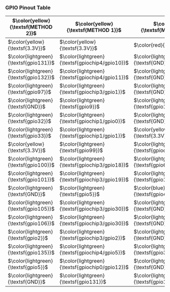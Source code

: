 ### GPIO Pinout Table

| $\color{yellow}{\textsf{METHOD 2}}$ | $\color{yellow}{\textsf{METHOD 1}}$ | $\color{red}{\textsf{METHOD 1}}$ | $\color{red}{\textsf{METHOD 2}}$ |
| ------------- | ------------- | ------------- | ------------- |
| $\color{yellow}{\textsf{3.3V}}$ | $\color{yellow}{\textsf{3.3V}}$ | $\color{red}{\textsf{5V}}$ | $\color{red}{\textsf{5V}}$ |
| $\color{lightgreen}{\textsf{gpio131}}$ | $\color{lightgreen}{\textsf{gpiochip4/gpio10}}$ | $\color{lightgreen}{\textsf{GND}}$ | $\color{lightgreen}{\textsf{gpiochip0/gpio25}}$ |
| $\color{lightgreen}{\textsf{gpio132}}$ | $\color{lightgreen}{\textsf{gpiochip4/gpio11}}$ | $\color{lightgreen}{\textsf{GND}}$ | $\color{lightgreen}{\textsf{gpiochip0/gpio24}}$ |
| $\color{lightgreen}{\textsf{gpio97}}$ | $\color{lightgreen}{\textsf{gpiochip3/gpio1}}$ | $\color{lightgreen}{\textsf{GND}}$ | $\color{lightgreen}{\textsf{gpiochip0/gpio8}}$ |
| $\color{lightgreen}{\textsf{GND}}$ | $\color{lightgreen}{\textsf{gpio9}}$ | $\color{lightgreen}{\textsf{gpio1}}$ | $\color{lightgreen}{\textsf{gpiochip0/gpio8}}$ |
| $\color{lightgreen}{\textsf{gpio32}}$ | $\color{lightgreen}{\textsf{gpiochip1/gpio0}}$ | $\color{lightgreen}{\textsf{GND}}$ | $\color{lightgreen}{\textsf{gpiochip0/gpio8}}$ |
| $\color{lightgreen}{\textsf{gpio33}}$ | $\color{lightgreen}{\textsf{gpiochip1/gpio1}}$ | $\color{yellow}{\textsf{3.3V}}$ | $\color{lightgreen}{\textsf{gpiochip0/gpio8}}$ |
| $\color{yellow}{\textsf{3.3V}}$ | $\color{lightgreen}{\textsf{gpio99}}$ | $\color{lightgreen}{\textsf{gpiochip3/gpio17}}$ | $\color{lightgreen}{\textsf{gpiochip0/gpio8}}$ |
| $\color{lightgreen}{\textsf{gpio100}}$ | $\color{lightgreen}{\textsf{gpiochip3/gpio18}}$ | $\color{lightgreen}{\textsf{gpio6}}$ | $\color{lightgreen}{\textsf{gpiochip4/gpio20}}$ |
| $\color{lightgreen}{\textsf{gpio101}}$ | $\color{lightgreen}{\textsf{gpiochip3/gpio19}}$ | $\color{lightgreen}{\textsf{gpio130}}$ | $\color{lightgreen}{\textsf{gpiochip0/gpio2}}$ |
| $\color{lightgreen}{\textsf{GND}}$ | $\color{lightgreen}{\textsf{gpio5}}$ | $\color{blue}{\textsf{gpio4}}$ | $\color{lightgreen}{\textsf{gpiochip0/gpio11}}$ |
| $\color{lightgreen}{\textsf{gpio105}}$ | $\color{lightgreen}{\textsf{gpiochip3/gpio30}}$ | $\color{lightgreen}{\textsf{GND}}$ | $\color{lightgreen}{\textsf{gpiochip0/gpio17}}$ |
| $\color{lightgreen}{\textsf{gpio106}}$ | $\color{lightgreen}{\textsf{gpiochip3/gpio30}}$ | $\color{lightgreen}{\textsf{GND}}$ | $\color{lightgreen}{\textsf{gpiochip0/gpio18}}$ |
| $\color{lightgreen}{\textsf{gpio2}}$ | $\color{lightgreen}{\textsf{gpiochip3/gpio2}}$ | $\color{lightgreen}{\textsf{GND}}$ | $\color{lightgreen}{\textsf{gpiochip0/gpio19}}$ |
| $\color{lightgreen}{\textsf{gpio135}}$ | $\color{lightgreen}{\textsf{gpiochip4/gpio5}}$ | $\color{lightgreen}{\textsf{gpio3}}$ | $\color{lightgreen}{\textsf{gpiochip0/gpio17}}$ |
| $\color{lightgreen}{\textsf{gpio5}}$ | $\color{lightgreen}{\textsf{gpiochip0/gpio12}}$ | $\color{lightgreen}{\textsf{GND}}$ | $\color{lightgreen}{\textsf{gpiochip0/gpio18}}$ |
| $\color{lightgreen}{\textsf{GND}}$ | $\color{lightgreen}{\textsf{gpio131}}$ | $\color{lightgreen}{\textsf{gpio133}}$ | $\color{lightgreen}{\textsf{gpiochip4/gpio21}}$ |

